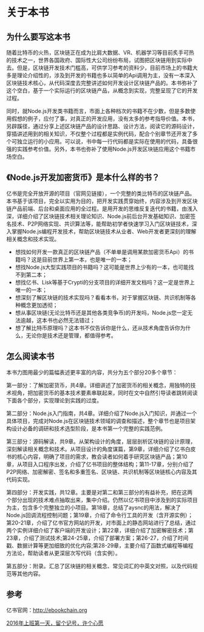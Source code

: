 # 关于本书


## 为什么要写这本书

随着比特币的火热，区块链正在成为比肩大数据、VR、机器学习等目前炙手可热的技术之一，世界各国政府、国际性大公司纷纷布局，试图把区块链用到实际中去。但是，区块链开发技术门槛高，可供学习参考的资料少，目前市场上的书籍大多是理论介绍性的，涉及到开发的书籍也多以简单的Api调用为主，没有一本深入区块链技术核心，从代码深度去完整讲述如何开发设计区块链产品的。本书弥补了这个空白，基于一个实际运行的区块链产品，从概念到实现，完整呈现了它的开发过程。

同时，就Node.js开发类书籍而言，市面上各种档次的书籍不在少数，但是多数使用假想的例子，应付了事，对真正的开发应用，没有太多的参考指导价值。本书，另辟蹊径，通过分享上述区块链产品的设计思路、设计方法，阅读它的源码设计，穿插讲述用到的相关知识，不仅整个过程都是实例代码，配合个别章节还开发了多个可独立运行的小应用。可以说，书中每一行代码都是实际在使用的代码，具备很强的实践参考价值。另外，本书也弥补了使用Node.js开发区块链应用这个书籍市场空白。

## 《Node.js开发加密货币》是本什么样的书？

亿书是完全开放开源的项目（官网见链接），一个完整的类比特币的区块链产品。本书基于该项目，完全以实用为目的，把开发实践贯穿始终，内容涉及到开发区块链产品前端、后台和桌面应用的全过程。是用开发的思维反复迭代的书籍，由浅入深，详细介绍了区块链技术相关理论知识、Node.js前后台开发基础知识、加密签名技术、P2P网络实现、共识算法等，能帮助初学者快速学习入门区块链技术，深入掌握Node.js编程开发技术，帮助区块链技术从业者、Web开发者更深刻的理解相关概念和技术实现。

-	想找如何开发一款真正的区块链产品（不单单是调用某款加密货币Api）的书籍吗？这是目前世界上第一本，也是唯一的一本；
-	想找Node.js大型实践项目的书籍吗？这可能是世界上少有的一本，也可能找不到第二本；
-	想找亿书、Lisk等基于Crypti的分支项目的详细开发文档吗？这一定是世界上唯一的一本；
-	想深刻了解区块链的技术实现吗？看看本书，对于掌握区块链、共识机制等各种概念更加透彻；
-	想从事区块链(无论比特币还是其他各类竞争币)的开发吗，Node.js您一定无法逾越，这本书也必然无法错过；
- 想了解比特币原理吗？这本书不仅告诉你是什么，还从技术角度告诉你为什么，无论你是技术还是管理，都值得参考。

## 怎么阅读本书

本书力图用最少的篇幅表述更丰富的内容，共分为五个部分20多个章节：

第一部分：了解加密货币，共4章。详细讲述了加密货币的相关概念，用独特的技术视角，把加密货币的基本技术要素串联起来，同时在文中自然引导读者跳转阅读下面各个部分，实现理论到实践的过度。

第二部分：Node.js入门指南，共4章。详细介绍了Node.js入门知识，并通过一个具体项目，完成对Node.js在区块链技术领域的调查和描述，整个章节也是项目架构设计必备的调研和技术选型阶段，是本书第一个完整的实践范例。

第三部分：源码解读，共9章。从架构设计的角度，层层剖析区块链的设计原理，深刻解读相关概念和技术。从项目设计的角度谋篇，第9章，详细介绍了亿书白皮书的核心内容，明确了项目的需求，教会读者如何着手研究区块链产品；第10章，从项目入口程序出发，介绍了亿书项目的整体结构；第11-17章，分别介绍了P2P网络、加密解密、签名和多重签名、区块链、共识机制等区块链核心内容及其代码实现。

第四部分：开发实践，共12章。主要是对第二和第三部分的有益补充，把在这两个部分出现的技术难点抽取出来，集中介绍。仍然以亿书项目中涉及到的实际项目为主，包含多个完整独立的小项目。第18章，总结了aysnc的用法，解决了Node.js回调流程控制问题；第19章，介绍了命令行工具的开发（含开源实例）；第20-21章，介绍了亿书官方网站的开发，对市面上的静态网站进行了总结，通过两个实例详细介绍了客户端的开发设计；第22章，详细介绍了加密解密技术；第23章，介绍了测试技术;第24-25章，介绍了部署方案；第26-27，介绍了时间戳、数据计算等更加细致的优化内容;第28-29章，主要介绍了函数式编程等编程方法论，帮助读者从更深层次写代码（含实例）。

第五部分：附录。汇总了区块链的相关概念、常见词汇的中英文对照，以及代码规范等其他内容。

参考
----

亿书官网：http://ebookchain.org

[2016年上班第一天，留个记号，许个心愿](http://8btc.com/thread-27412-1-1.html)
